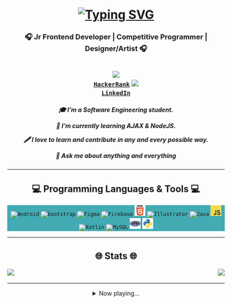 <h1 align="center">
  <a href="https://git.io/typing-svg"><img src="https://readme-typing-svg.demolab.com?font=Jaro&size=40&pause=1000&color=6DA0F5&background=1A1B2700&center=true&vCenter=true&random=false&width=450&height=70&lines=Hello!+I'm+Six;Welcome" alt="Typing SVG" /></a>
</h1>

 <h3 align="center">🎧 Jr Frontend Developer | Competitive Programmer | Designer/Artist 🎧
 <br></br>

  <code><a href="https://www.hackerrank.com/SIXIVESS" title="HackerRank Profile"><img width="22" src="https://github.com/zumrudu-anka/zumrudu-anka/blob/master/images/hackerrank.png"> HackerRank</a></code>
<code><a href="https://www.linkedin.com/in/sixivess" title="LinkedIn Profile"><img width="22" src="https://raw.githubusercontent.com/zumrudu-anka/zumrudu-anka/master/images/linkedin.svg"> LinkedIn</a></code>

 </h3>

<h5 align="center">
  
🎓 I’m a Software Engineering student.

🌱 I’m currently learning AJAX & NodeJS.

🖋️ I love to learn and contribute in any and every possible way.

💬 Ask me about anything and everything
</h5>

 <hr>

<h2 align="center">💻 Programming Languages & Tools 💻 </h2>

<p align="center" style="background-color: #42abb3">
  <code><img title="Android" height="25" src="https://www.vectorlogo.zone/logos/android/android-icon.svg"></code>
  <code><img title="bootstrap" height="25" src="https://www.vectorlogo.zone/logos/getbootstrap/getbootstrap-icon.svg"></code>
  <code><img title="Figma" height="25" src="https://www.vectorlogo.zone/logos/figma/figma-icon.svg"></code>
  <code><img title="Firebase" height="25" src="https://www.vectorlogo.zone/logos/firebase/firebase-icon.svg"></code>
  <code><img title="HTML5" height="25" src="https://raw.githubusercontent.com/devicons/devicon/master/icons/html5/html5-original-wordmark.svg"></code>
  <code><img title="Illustrator" height="25" src="https://www.vectorlogo.zone/logos/adobe_illustrator/adobe_illustrator-icon.svg"></code>
  <code><img title="Java" height="25" src="https://www.vectorlogo.zone/logos/java/java-icon.svg"></code>
  <code><img title="Javascript" height="25" src="https://raw.githubusercontent.com/devicons/devicon/master/icons/javascript/javascript-original.svg"></code>
  <code><img title="Kotlin" height="25" src="https://www.vectorlogo.zone/logos/kotlinlang/kotlinlang-icon.svg"></code>
  <code><img title="MySQL" height="25" src="https://www.vectorlogo.zone/logos/mysql/mysql-icon.svg"></code>
  <code><img title="PHP" height="25" src="https://raw.githubusercontent.com/devicons/devicon/master/icons/php/php-original.svg"></code>
  <code><img title="Python" height="25" src="https://raw.githubusercontent.com/devicons/devicon/master/icons/python/python-original.svg"></code>
</p>

<hr>
<h2 align="center">🌐 Stats 🌐 </h2>
<a href="https://github.com/anuraghazra/github-readme-stats">
  <img  src="https://github-readme-stats.vercel.app/api?username=sixivess&show_icons=true&hide_border=true" />
</a>
<a href="https://github.com/anuraghazra/github-readme-stats">
  <img align="right" src="https://github-readme-stats.vercel.app/api/top-langs/?username=sixivess&layout=compact" />
</a>

<hr>


<details align="center">
<summary> 
  Now playing... 
</summary>

<br>
<a>
<img align="left" width="200px" src="https://cdn2.albumoftheyear.org/375x/album/1111607-golden-hour-part2_050933.jpg" style="max-width: 100%;">
</a>
<br>
<pre>
    » ATEEZ(에이티즈) - 'Ice On My Teeth' «
  1:35 ━━━━━━━━━●───────────────────── 3:48
            ⇄   ◃◃   ⅠⅠ   ▹▹   ↻
             
 
</pre>
</details>
